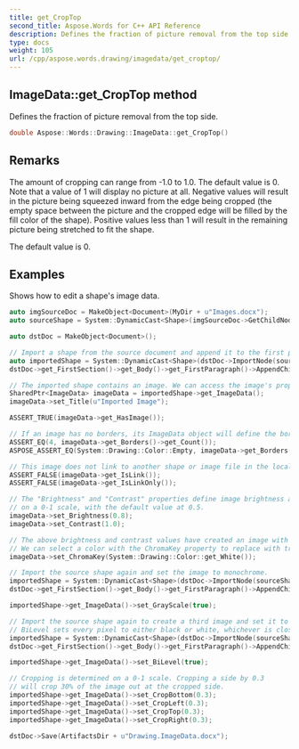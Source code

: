 ```yaml
---
title: get_CropTop
second_title: Aspose.Words for C++ API Reference
description: Defines the fraction of picture removal from the top side.
type: docs
weight: 105
url: /cpp/aspose.words.drawing/imagedata/get_croptop/
---
```

## ImageData::get_CropTop method


Defines the fraction of picture removal from the top side.

```cpp
double Aspose::Words::Drawing::ImageData::get_CropTop()
```

## Remarks


The amount of cropping can range from -1.0 to 1.0. The default value is 0. Note that a value of 1 will display no picture at all. Negative values will result in the picture being squeezed inward from the edge being cropped (the empty space between the picture and the cropped edge will be filled by the fill color of the shape). Positive values less than 1 will result in the remaining picture being stretched to fit the shape.

The default value is 0.

## Examples



Shows how to edit a shape's image data. 
```cpp
auto imgSourceDoc = MakeObject<Document>(MyDir + u"Images.docx");
auto sourceShape = System::DynamicCast<Shape>(imgSourceDoc->GetChildNodes(NodeType::Shape, true)->idx_get(0));

auto dstDoc = MakeObject<Document>();

// Import a shape from the source document and append it to the first paragraph.
auto importedShape = System::DynamicCast<Shape>(dstDoc->ImportNode(sourceShape, true));
dstDoc->get_FirstSection()->get_Body()->get_FirstParagraph()->AppendChild(importedShape);

// The imported shape contains an image. We can access the image's properties and raw data via the ImageData object.
SharedPtr<ImageData> imageData = importedShape->get_ImageData();
imageData->set_Title(u"Imported Image");

ASSERT_TRUE(imageData->get_HasImage());

// If an image has no borders, its ImageData object will define the border color as empty.
ASSERT_EQ(4, imageData->get_Borders()->get_Count());
ASPOSE_ASSERT_EQ(System::Drawing::Color::Empty, imageData->get_Borders()->idx_get(0)->get_Color());

// This image does not link to another shape or image file in the local file system.
ASSERT_FALSE(imageData->get_IsLink());
ASSERT_FALSE(imageData->get_IsLinkOnly());

// The "Brightness" and "Contrast" properties define image brightness and contrast
// on a 0-1 scale, with the default value at 0.5.
imageData->set_Brightness(0.8);
imageData->set_Contrast(1.0);

// The above brightness and contrast values have created an image with a lot of white.
// We can select a color with the ChromaKey property to replace with transparency, such as white.
imageData->set_ChromaKey(System::Drawing::Color::get_White());

// Import the source shape again and set the image to monochrome.
importedShape = System::DynamicCast<Shape>(dstDoc->ImportNode(sourceShape, true));
dstDoc->get_FirstSection()->get_Body()->get_FirstParagraph()->AppendChild(importedShape);

importedShape->get_ImageData()->set_GrayScale(true);

// Import the source shape again to create a third image and set it to BiLevel.
// BiLevel sets every pixel to either black or white, whichever is closer to the original color.
importedShape = System::DynamicCast<Shape>(dstDoc->ImportNode(sourceShape, true));
dstDoc->get_FirstSection()->get_Body()->get_FirstParagraph()->AppendChild(importedShape);

importedShape->get_ImageData()->set_BiLevel(true);

// Cropping is determined on a 0-1 scale. Cropping a side by 0.3
// will crop 30% of the image out at the cropped side.
importedShape->get_ImageData()->set_CropBottom(0.3);
importedShape->get_ImageData()->set_CropLeft(0.3);
importedShape->get_ImageData()->set_CropTop(0.3);
importedShape->get_ImageData()->set_CropRight(0.3);

dstDoc->Save(ArtifactsDir + u"Drawing.ImageData.docx");
```


